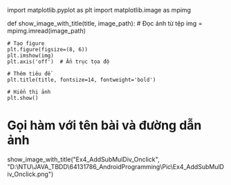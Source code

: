 import matplotlib.pyplot as plt
import matplotlib.image as mpimg

def show_image_with_title(title, image_path):
    # Đọc ảnh từ tệp
    img = mpimg.imread(image_path)
    
    # Tạo figure
    plt.figure(figsize=(8, 6))
    plt.imshow(img)
    plt.axis('off')  # Ẩn trục tọa độ
    
    # Thêm tiêu đề
    plt.title(title, fontsize=14, fontweight='bold')
    
    # Hiển thị ảnh
    plt.show()

# Gọi hàm với tên bài và đường dẫn ảnh
show_image_with_title("Ex4_AddSubMulDiv_Onclick", "D:\NTU\JAVA_TBDD\64131786_AndroidProgramming\Pic\Ex4_AddSubMulDiv_Onclick.png")

